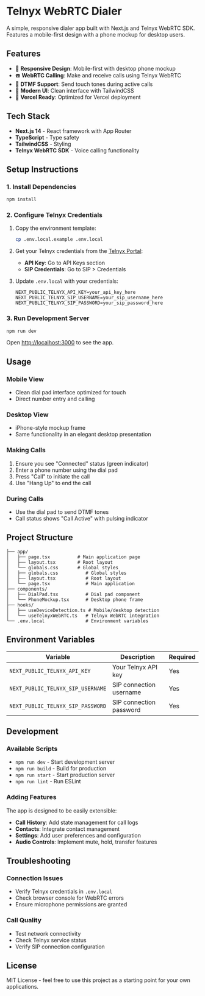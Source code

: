 # Telnyx WebRTC Dialer

A simple, responsive dialer app built with Next.js and Telnyx WebRTC SDK. Features a mobile-first design with a phone mockup for desktop users.

## Features

- 📱 **Responsive Design**: Mobile-first with desktop phone mockup
- ☎️ **WebRTC Calling**: Make and receive calls using Telnyx WebRTC
- 🎯 **DTMF Support**: Send touch tones during active calls
- 🎨 **Modern UI**: Clean interface with TailwindCSS
- 🚀 **Vercel Ready**: Optimized for Vercel deployment

## Tech Stack

- **Next.js 14** - React framework with App Router
- **TypeScript** - Type safety
- **TailwindCSS** - Styling
- **Telnyx WebRTC SDK** - Voice calling functionality

## Setup Instructions

### 1. Install Dependencies

```bash
npm install
```

### 2. Configure Telnyx Credentials

1. Copy the environment template:
   ```bash
   cp .env.local.example .env.local
   ```

2. Get your Telnyx credentials from the [Telnyx Portal](https://portal.telnyx.com):
   - **API Key**: Go to API Keys section
   - **SIP Credentials**: Go to SIP > Credentials

3. Update `.env.local` with your credentials:
   ```env
   NEXT_PUBLIC_TELNYX_API_KEY=your_api_key_here
   NEXT_PUBLIC_TELNYX_SIP_USERNAME=your_sip_username_here
   NEXT_PUBLIC_TELNYX_SIP_PASSWORD=your_sip_password_here
   ```

### 3. Run Development Server

```bash
npm run dev
```

Open [http://localhost:3000](http://localhost:3000) to see the app.

## Usage

### Mobile View
- Clean dial pad interface optimized for touch
- Direct number entry and calling

### Desktop View
- iPhone-style mockup frame
- Same functionality in an elegant desktop presentation

### Making Calls
1. Ensure you see "Connected" status (green indicator)
2. Enter a phone number using the dial pad
3. Press "Call" to initiate the call
4. Use "Hang Up" to end the call

### During Calls
- Use the dial pad to send DTMF tones
- Call status shows "Call Active" with pulsing indicator

## Project Structure

```
├── app/
│   ├── page.tsx          # Main application page
│   ├── layout.tsx        # Root layout
│   └── globals.css       # Global styles
│   ├── globals.css          # Global styles
│   ├── layout.tsx           # Root layout
│   └── page.tsx             # Main application
├── components/
│   ├── DialPad.tsx          # Dial pad component
│   └── PhoneMockup.tsx      # Desktop phone frame
├── hooks/
│   ├── useDeviceDetection.ts # Mobile/desktop detection
│   └── useTelnyxWebRTC.ts   # Telnyx WebRTC integration
└── .env.local               # Environment variables
```

## Environment Variables

| Variable | Description | Required |
|----------|-------------|----------|
| `NEXT_PUBLIC_TELNYX_API_KEY` | Your Telnyx API key | Yes |
| `NEXT_PUBLIC_TELNYX_SIP_USERNAME` | SIP connection username | Yes |
| `NEXT_PUBLIC_TELNYX_SIP_PASSWORD` | SIP connection password | Yes |

## Development

### Available Scripts

- `npm run dev` - Start development server
- `npm run build` - Build for production
- `npm run start` - Start production server
- `npm run lint` - Run ESLint

### Adding Features

The app is designed to be easily extensible:

- **Call History**: Add state management for call logs
- **Contacts**: Integrate contact management
- **Settings**: Add user preferences and configuration
- **Audio Controls**: Implement mute, hold, transfer features

## Troubleshooting

### Connection Issues
- Verify Telnyx credentials in `.env.local`
- Check browser console for WebRTC errors
- Ensure microphone permissions are granted

### Call Quality
- Test network connectivity
- Check Telnyx service status
- Verify SIP connection configuration

## License

MIT License - feel free to use this project as a starting point for your own applications.
